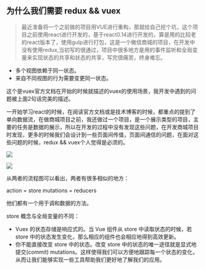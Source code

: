 ## 为什么我们需要 redux && vuex

> 最近准备将一个之前做的项目用VUE进行重构，那就给自己挖个坑，这个项目之前使用react进行开发的，基于react0.14进行开发的，算是用的比较老的react版本了，使用gulp进行打包，这是一个微信商城的项目，在开发中没有使用redux,当初写的很通过，项目中很多地方是用的事件监听和全局变量来实现状态的共享和状态的共享，写完很痛苦，终身难忘。

- 多个视图依赖于同一状态。
- 来自不同视图的行为需要变更同一状态。

这个是vuex官方文档在开始的时候就描述的vuex的使用场景，我开发中遇到的问题被上面2句话完美的描述。

一开始学习react的时候，在阅读官方文档或是技术博客的时候，都重点的提到了单向数据流，在做商城项目之前，我还做过一个项目，是一个展示类型的项目，主要的任务是数据的展示，所以在开发的过程中没有发现这些问题，在开发商城项目时发现，更多的时候我们会设计到一些页面间传值，页面间通信的问题，在面对这些问题的时候，redux && vuex个人觉得是必须的。

![](http://vuex.vuejs.org/zh-cn/images/vuex.png)

![](http://www.ruanyifeng.com/blogimg/asset/2016/bg2016091802.jpg)

从两者的流程图可以看出，两者有很多相似的地方：

action  =  store
mutations  =  reducers

他们都有一个用于调和数据的方法。

store 概念与全局变量的不同：

- Vuex 的状态存储是响应式的。当 Vue 组件从 store 中读取状态的时候，若 store 中的状态发生变化，那么相应的组件也会相应地得到高效更新。
- 你不能直接改变 store 中的状态。改变 store 中的状态的唯一途径就是显式地提交(commit) mutations。这样使得我们可以方便地跟踪每一个状态的变化，从而让我们能够实现一些工具帮助我们更好地了解我们的应用。
